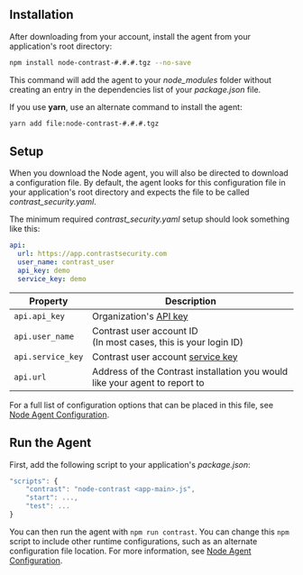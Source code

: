 <!--
title: "Node.js Agent Installation"
description: "Learn how to install, set up and run the Node.js agent."
tags: "NodeJS agent installation"
-->


## Installation

After downloading from your account, install the agent from your application's root directory:

``` sh
npm install node-contrast-#.#.#.tgz --no-save
```
This command will add the agent to your *node_modules* folder without creating an entry in the dependencies list of your *package.json* file.

If you use **yarn**, use an alternate command to install the agent:

``` sh
yarn add file:node-contrast-#.#.#.tgz
```

## Setup

When you download the Node agent, you will also be directed to download a configuration file. By default, the agent looks for this configuration file in your application's root directory and expects the file to be called *contrast_security.yaml*.

The minimum required *contrast_security.yaml* setup should look something like this:

``` yaml
api:
  url: https://app.contrastsecurity.com
  user_name: contrast_user
  api_key: demo
  service_key: demo
```


 Property           | Description
------------------- | ------------
`api.api_key`       | Organization's [API key](user-account.html#profile)
`api.user_name`     | Contrast user account ID <br> (In most cases, this is your login ID)
`api.service_key`   | Contrast user account [service key](user-account.html#profile)
`api.url`           | Address of the Contrast installation you would like your agent to report to


For a full list of configuration options that can be placed in this file, see [Node Agent Configuration](installation-nodeconfig.html).

## Run the Agent

First, add the following script to your application's *package.json*:

``` javascript
"scripts": {
	"contrast": "node-contrast <app-main>.js",
	"start": ...,
	"test": ...
}
```

You can then run the agent with `npm run contrast`. You can change this `npm` script to include other runtime configurations, such as an alternate configuration file location. For more information, see [Node Agent Configuration](installation-nodeconfig.html).
